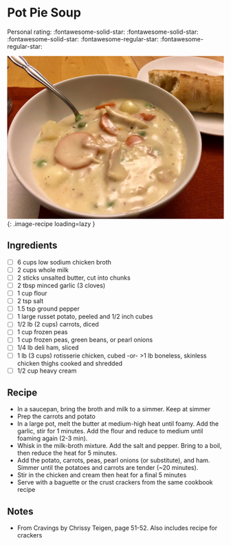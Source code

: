 <!-- Do not modify sections with "AUTO-*". They are updated by make.py -->

# Pot Pie Soup

<!-- rating=3; (User can specify rating on scale of 1-5) -->
<!-- AUTO-UserRating -->
Personal rating: :fontawesome-solid-star: :fontawesome-solid-star: :fontawesome-solid-star: :fontawesome-regular-star: :fontawesome-regular-star:
<!-- /AUTO-UserRating -->

<!-- AUTO-Image -->
![pot_pie_soup.jpeg](./pot_pie_soup.jpeg){: .image-recipe loading=lazy }
<!-- /AUTO-Image -->

## Ingredients

* [ ] 6 cups low sodium chicken broth
* [ ] 2 cups whole milk
* [ ] 2 sticks unsalted butter, cut into chunks
* [ ] 2 tbsp minced garlic (3 cloves)
* [ ] 1 cup flour
* [ ] 2 tsp salt
* [ ] 1.5 tsp ground pepper
* [ ] 1 large russet potato, peeled and 1/2 inch cubes
* [ ] 1/2 lb (2 cups) carrots, diced
* [ ] 1 cup frozen peas
* [ ] 1 cup frozen peas, green beans, or pearl onions
* [ ] 1/4 lb deli ham, sliced
* [ ] 1 lb (3 cups) rotisserie chicken, cubed -or- >1 lb boneless, skinless chicken thighs cooked and shredded
* [ ] 1/2 cup heavy cream

## Recipe

* In a saucepan, bring the broth and milk to a simmer. Keep at simmer
* Prep the carrots and potato
* In a large pot, melt the butter at medium-high heat until foamy. Add the garlic, stir for 1 minutes. Add the flour and reduce to medium until foaming again (2-3 min).
* Whisk in the milk-broth mixture. Add the salt and pepper. Bring to a boil, then reduce the heat for 5 minutes.
* Add the potato, carrots, peas, pearl onions (or substitute), and ham. Simmer until the potatoes and carrots are tender (~20 minutes).
* Stir in the chicken and cream then heat for a final 5 minutes
* Serve with a baguette or the crust crackers from the same cookbook recipe

## Notes

* From Cravings by Chrissy Teigen, page 51-52. Also includes recipe for crackers
